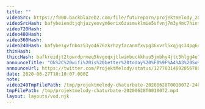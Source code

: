 ```yaml
---
title: ""
videoSrc: https://f000.backblazeb2.com/file/futureporn/projektmelody_2020-06-28_00-10-03.mkv
videoSrcHash: bafybeiendtjqhjazyeovym6erix6zusmvklmie5sfvnj7m3y4mc7hintzi?filename=projektmelody-chaturbate-20200628T001007Z-source.mp4
video720Hash: 
video480Hash: 
video360Hash: 
video240Hash: bafybeigvfnboz53yo4676zkrhzyfacanmfxvpg36xvrl5xqjqc34pq6o7a?filename=projektmelody-chaturbate-20200628T001007Z-240p.mp4
thinHash: 
thiccHash: bafkreidjt2towrdprmeq5kvgoqxjtlwimbuckkhuu5jmbhy4jtc3hlgg4e?filename=20200628T001007Z-thicc.jpg
announceTitle: "Ok%2C%20wifi%20is%20better%20today%20%F0%9F%A4%A3%20So%2C%20let%27s%20try%20this%20again%21%20I%27m%20live%3A"
announceUrl: https://twitter.com/ProjektMelody/status/1277031489205678083
date: 2020-06-27T10:10:07.000Z
note: 
video240TmpFilePath: /tmp/projektmelody-chaturbate-20200628T001007Z-240p.mp4
tmpFilePath: /tmp/projektmelody-chaturbate-20200628T001007Z.mp4
layout: layouts/vod.njk
---
```

